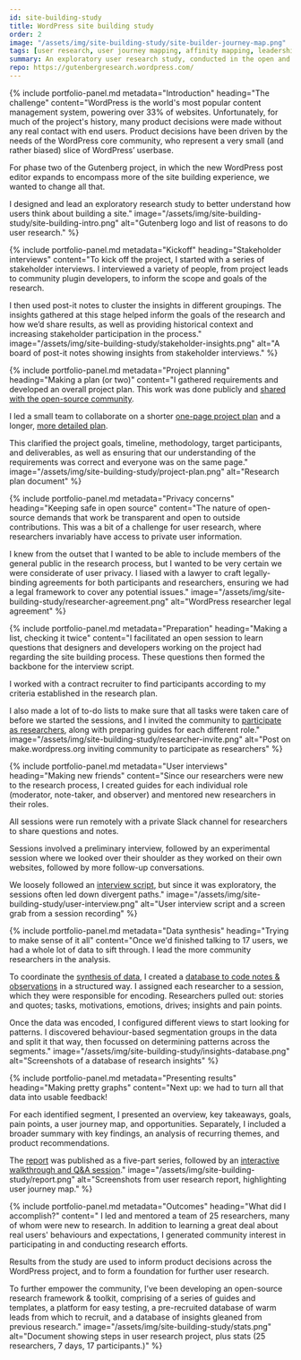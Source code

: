 ```yaml
---
id: site-building-study
title: WordPress site building study
order: 2
image: "/assets/img/site-building-study/site-builder-journey-map.png"
tags: [user research, user journey mapping, affinity mapping, leadership, community management, documentation, data visualisation]
summary: An exploratory user research study, conducted in the open and with community participation, to uncover users' mental models relating to building websites.
repo: https://gutenbergresearch.wordpress.com/
---
```


{% include portfolio-panel.md
  metadata="Introduction"
  heading="The challenge"
  content="WordPress is the world's most popular content management system, powering over 33% of websites. Unfortunately, for much of the project's history, many product decisions were made without any real contact with end users. Product decisions have been driven by the needs of the WordPress core community, who represent a very small (and rather biased) slice of WordPress’ userbase.

  For phase two of the Gutenberg project, in which the new WordPress post editor expands to encompass more of the site building experience, we wanted to change all that.

  I designed and lead an exploratory research study to better understand how users think about building a site."
  image="/assets/img/site-building-study/site-building-intro.png"
  alt="Gutenberg logo and list of reasons to do user research."
%}

{% include portfolio-panel.md
  metadata="Kickoff"
  heading="Stakeholder interviews"
  content="To kick off the project, I started with a series of stakeholder interviews. I interviewed a variety of people, from project leads to community plugin developers, to inform the scope and goals of the research.

  I then used post-it notes to cluster the insights in different groupings. The insights gathered at this stage helped inform the goals of the research and how we’d share results, as well as providing historical context and increasing stakeholder participation in the process."
  image="/assets/img/site-building-study/stakeholder-insights.png"
  alt="A board of post-it notes showing insights from stakeholder interviews."
%}

{% include portfolio-panel.md
  metadata="Project planning"
  heading="Making a plan (or two)"
  content="I gathered requirements and developed an overall project plan. This work was done publicly and [shared with the open-source community](https://make.wordpress.org/design/2018/11/30/exploring-sitebuilding-via-user-research/).

  I led a small team to collaborate on a shorter [one-page project plan](https://paper.dropbox.com/doc/Research-plan-one-page--AhRQim57HfXOpnhcYQtqlkvzAg-ofalotl7MM3VPpcmnOPZw) and a longer, [more detailed plan](https://paper.dropbox.com/doc/Research-plan-detailed--AhSVJNxxYCwaLoC49U2ITtmYAg-TrKz1a20z5Z4lt7xdPlwD).

  This clarified the project goals, timeline, methodology, target participants, and deliverables, as well as ensuring that our understanding of the requirements was correct and everyone was on the same page."
  image="/assets/img/site-building-study/project-plan.png"
  alt="Research plan document"
%}

{% include portfolio-panel.md
  metadata="Privacy concerns"
  heading="Keeping safe in open source"
  content="The nature of open-source demands that work be transparent and open to outside contributions. This was a bit of a challenge for user research, where researchers invariably have access to private user information.

  I knew from the outset that I wanted to be able to include members of the general public in the research process, but I wanted to be very certain we were considerate of user privacy. I liased with a lawyer to craft legally-binding agreements for both participants and researchers, ensuring we had a legal framework to cover any potential issues."
  image="/assets/img/site-building-study/researcher-agreement.png"
  alt="WordPress researcher legal agreement"
%}

{% include portfolio-panel.md
  metadata="Preparation"
  heading="Making a list, checking it twice"
  content="I facilitated an open session to learn questions that designers and developers working on the project had regarding the site building process. These questions then formed the backbone for the interview script.

  I worked with a contract recruiter to find participants according to my criteria established in the research plan.

  I also made a lot of to-do lists to make sure that all tasks were taken care of before we started the sessions, and I invited the community to [participate as researchers](https://make.wordpress.org/design/2018/12/09/how-to-participate-in-user-research/), along with preparing guides for each different role."
  image="/assets/img/site-building-study/researcher-invite.png"
  alt="Post on make.wordpress.org inviting community to participate as researchers"
%}

{% include portfolio-panel.md
  metadata="User interviews"
  heading="Making new friends"
  content="Since our researchers were new to the research process, I created guides for each individual role (moderator, note-taker, and observer) and mentored new researchers in their roles.

  All sessions were run remotely with a private Slack channel for researchers to share questions and notes.


  Sessions involved a preliminary interview, followed by an experimental session where we looked over their shoulder as they worked on their own websites, followed by more follow-up conversations.

  We loosely followed an [interview script](https://paper.dropbox.com/doc/Session-script--Ahbzc3lH25_dQPeYKkEzE_G9Ag-OLcRgsqxAvILvMpOhgfiL), but since it was exploratory, the sessions often led down divergent paths."
  image="/assets/img/site-building-study/user-interview.png"
  alt="User interview script and a screen grab from a session recording"
%}

{% include portfolio-panel.md
  metadata="Data synthesis"
  heading="Trying to make sense of it all"
  content="Once we'd finished talking to 17 users, we had a whole lot of data to sift through. I lead the more community researchers in the analysis.

  To coordinate the [synthesis of data](https://paper.dropbox.com/doc/Research-synthesis-plan-of-attack--AhRBMJ6bHU2AIWTVQmw8BodgAg-ujM9Z3MS42quQyv0FP33M), I created a [database to code notes & observations](https://airtable.com/invite/l?inviteId=invgIkmtbjmxHSynX&inviteToken=00f6685b5b2a2934ad87a61af6638723c95f08d38f8e2e350f0df2b33d784df2) in a structured way. I assigned each researcher to a session, which they were responsible for encoding. Researchers pulled out: stories and quotes; tasks, motivations, emotions, drives; insights and pain points.

  Once the data was encoded, I configured different views to start looking for patterns. I discovered behaviour-based segmentation groups in the data and split it that way, then focussed on determining patterns across the segments."
  image="/assets/img/site-building-study/insights-database.png"
  alt="Screenshots of a database of research insights"
%}

{% include portfolio-panel.md
  metadata="Presenting results"
  heading="Making pretty graphs"
  content="Next up: we had to turn all that data into usable feedback!

  For each identified segment, I presented an overview, key takeaways, goals, pain points, a user journey map, and opportunities. Separately, I included a broader summary with key findings, an analysis of recurring themes, and product recommendations.

  The [report](https://make.wordpress.org/design/2019/01/31/sitebuilding-research-background/) was published as a five-part series, followed by an [interactive walkthrough and Q&A session](https://make.wordpress.org/design/2019/03/27/site-building-research-walkthrough/)."
  image="/assets/img/site-building-study/report.png"
  alt="Screenshots from user research report, highlighting user journey map."
%}

{% include portfolio-panel.md
  metadata="Outcomes"
  heading="What did I accomplish?"
  content="  I led and mentored a team of 25 researchers, many of whom were new to research. In addition to learning a great deal about real users' behaviours and expectations, I generated community interest in participating in and conducting research efforts.

  Results from the study are used to inform product decisions across the WordPress project, and to form a foundation for further user research.

  To further empower the community, I’ve been developing an open-source research framework & toolkit, comprising of a series of guides and
  templates, a platform for easy testing, a pre-recruited database of warm leads from which to recruit, and a database of insights gleaned from
  previous research."
  image="/assets/img/site-building-study/stats.png"
  alt="Document showing steps in user research project, plus stats (25 researchers, 7 days, 17 participants.)"
%}
